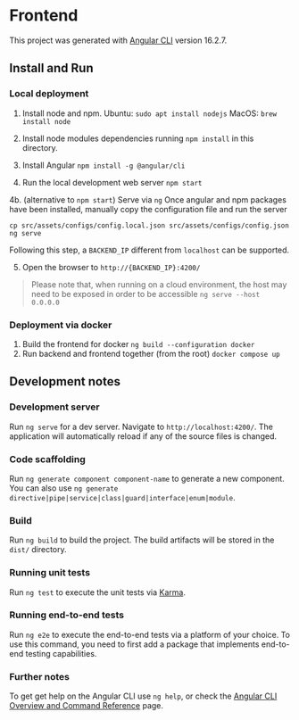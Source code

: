 # Frontend

This project was generated with [Angular CLI](https://github.com/angular/angular-cli) version 16.2.7.

## Install and Run

### Local deployment

1. Install node and npm.
   Ubuntu: `sudo apt install nodejs`
   MacOS: `brew install node`

2. Install node modules dependencies running `npm install` in this directory.

3. Install Angular `npm install -g @angular/cli`

4. Run the local development web server `npm start`

4b. (alternative to `npm start`) Serve via `ng`
   Once angular and npm packages have been installed, manually copy the configuration file and run the server
   ```
   cp src/assets/configs/config.local.json src/assets/configs/config.json
   ng serve
   ```
   Following this step, a `BACKEND_IP` different from `localhost` can be supported.

5. Open the browser to `http://{BACKEND_IP}:4200/`

> Please note that, when running on a cloud environment, the host may need to be exposed in order to be accessible
> `ng serve --host 0.0.0.0`

### Deployment via docker
1. Build the frontend for docker `ng build --configuration docker`
2. Run backend and frontend together (from the root) `docker compose up`

## Development notes

### Development server

Run `ng serve` for a dev server. Navigate to `http://localhost:4200/`.
The application will automatically reload if any of the source files is changed.


### Code scaffolding

Run `ng generate component component-name` to generate a new component.
You can also use `ng generate directive|pipe|service|class|guard|interface|enum|module`.

### Build

Run `ng build` to build the project.
The build artifacts will be stored in the `dist/` directory.

### Running unit tests

Run `ng test` to execute the unit tests via [Karma](https://karma-runner.github.io).

### Running end-to-end tests

Run `ng e2e` to execute the end-to-end tests via a platform of your choice.
To use this command, you need to first add a package that implements end-to-end testing capabilities.

### Further notes

To get get help on the Angular CLI use `ng help`, or check the [Angular CLI Overview and Command Reference](https://angular.io/cli) page.

